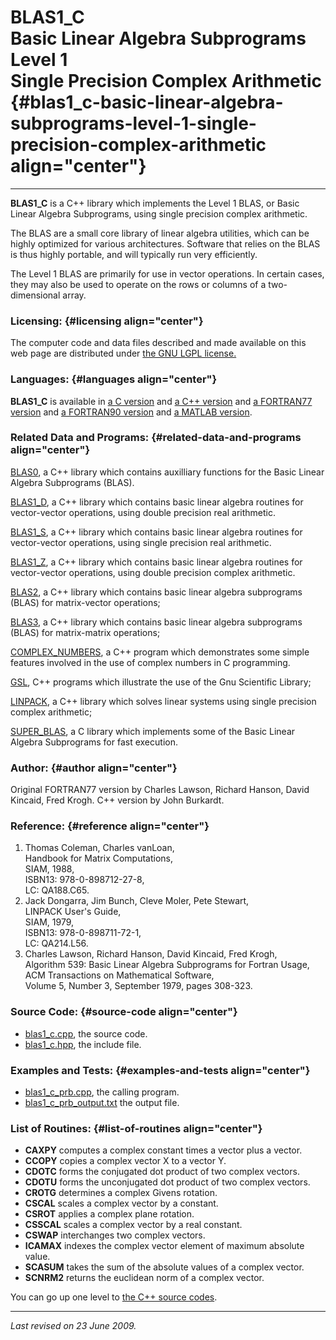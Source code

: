 BLAS1\_C\
Basic Linear Algebra Subprograms\
Level 1\
Single Precision Complex Arithmetic {#blas1_c-basic-linear-algebra-subprograms-level-1-single-precision-complex-arithmetic align="center"}
===================================

------------------------------------------------------------------------

**BLAS1\_C** is a C++ library which implements the Level 1 BLAS, or
Basic Linear Algebra Subprograms, using single precision complex
arithmetic.

The BLAS are a small core library of linear algebra utilities, which can
be highly optimized for various architectures. Software that relies on
the BLAS is thus highly portable, and will typically run very
efficiently.

The Level 1 BLAS are primarily for use in vector operations. In certain
cases, they may also be used to operate on the rows or columns of a
two-dimensional array.

### Licensing: {#licensing align="center"}

The computer code and data files described and made available on this
web page are distributed under [the GNU LGPL
license.](../../txt/gnu_lgpl.txt)

### Languages: {#languages align="center"}

**BLAS1\_C** is available in [a C
version](../../c_src/blas1_c/blas1_c.md) and [a C++
version](../../master/blas1_c/blas1_c.md) and [a FORTRAN77
version](../../f77_src/blas1_c/blas1_c.md) and [a FORTRAN90
version](../../f_src/blas1_c/blas1_c.md) and [a MATLAB
version](../../m_src/blas1_c/blas1_c.md).

### Related Data and Programs: {#related-data-and-programs align="center"}

[BLAS0](../../master/blas0/blas0.md), a C++ library which contains
auxilliary functions for the Basic Linear Algebra Subprograms (BLAS).

[BLAS1\_D](../../master/blas1_d/blas1_d.md), a C++ library which
contains basic linear algebra routines for vector-vector operations,
using double precision real arithmetic.

[BLAS1\_S](../../master/blas1_s/blas1_s.md), a C++ library which
contains basic linear algebra routines for vector-vector operations,
using single precision real arithmetic.

[BLAS1\_Z](../../master/blas1_z/blas1_z.md), a C++ library which
contains basic linear algebra routines for vector-vector operations,
using double precision complex arithmetic.

[BLAS2](../../master/blas2/blas2.md), a C++ library which contains
basic linear algebra subprograms (BLAS) for matrix-vector operations;

[BLAS3](../../master/blas3/blas3.md), a C++ library which contains
basic linear algebra subprograms (BLAS) for matrix-matrix operations;

[COMPLEX\_NUMBERS](../../master/complex_numbers/complex_numbers.md),
a C++ program which demonstrates some simple features involved in the
use of complex numbers in C programming.

[GSL](../../master/gsl/gsl.md), C++ programs which illustrate the use
of the Gnu Scientific Library;

[LINPACK](../../master/linpack/linpack.md), a C++ library which
solves linear systems using single precision complex arithmetic;

[SUPER\_BLAS](../../c_src/super_blas/super_blas.md), a C library which
implements some of the Basic Linear Algebra Subprograms for fast
execution.

### Author: {#author align="center"}

Original FORTRAN77 version by Charles Lawson, Richard Hanson, David
Kincaid, Fred Krogh. C++ version by John Burkardt.

### Reference: {#reference align="center"}

1.  Thomas Coleman, Charles vanLoan,\
    Handbook for Matrix Computations,\
    SIAM, 1988,\
    ISBN13: 978-0-898712-27-8,\
    LC: QA188.C65.
2.  Jack Dongarra, Jim Bunch, Cleve Moler, Pete Stewart,\
    LINPACK User's Guide,\
    SIAM, 1979,\
    ISBN13: 978-0-898711-72-1,\
    LC: QA214.L56.
3.  Charles Lawson, Richard Hanson, David Kincaid, Fred Krogh,\
    Algorithm 539: Basic Linear Algebra Subprograms for Fortran Usage,\
    ACM Transactions on Mathematical Software,\
    Volume 5, Number 3, September 1979, pages 308-323.

### Source Code: {#source-code align="center"}

-   [blas1\_c.cpp](blas1_c.cpp), the source code.
-   [blas1\_c.hpp](blas1_c.hpp), the include file.

### Examples and Tests: {#examples-and-tests align="center"}

-   [blas1\_c\_prb.cpp](blas1_c_prb.cpp), the calling program.
-   [blas1\_c\_prb\_output.txt](blas1_c_prb_output.txt) the output file.

### List of Routines: {#list-of-routines align="center"}

-   **CAXPY** computes a complex constant times a vector plus a vector.
-   **CCOPY** copies a complex vector X to a vector Y.
-   **CDOTC** forms the conjugated dot product of two complex vectors.
-   **CDOTU** forms the unconjugated dot product of two complex vectors.
-   **CROTG** determines a complex Givens rotation.
-   **CSCAL** scales a complex vector by a constant.
-   **CSROT** applies a complex plane rotation.
-   **CSSCAL** scales a complex vector by a real constant.
-   **CSWAP** interchanges two complex vectors.
-   **ICAMAX** indexes the complex vector element of maximum absolute
    value.
-   **SCASUM** takes the sum of the absolute values of a complex vector.
-   **SCNRM2** returns the euclidean norm of a complex vector.

You can go up one level to [the C++ source codes](../cpp_src.md).

------------------------------------------------------------------------

*Last revised on 23 June 2009.*
